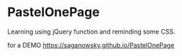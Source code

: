 # PastelOnePage
Learning using jQuery function and reminding some CSS.

for a DEMO https://saganowsky.github.io/PastelOnePage
